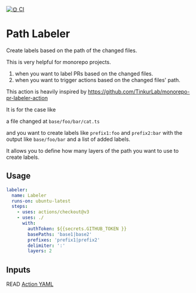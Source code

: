 [![🌞 CI](https://github.com/maxisam/path-labeler/actions/workflows/CI.yml/badge.svg)](https://github.com/maxisam/path-labeler/actions/workflows/CI.yml)

# Path Labeler

Create labels based on the path of the changed files.

This is very helpful for monorepo projects.

1. when you want to label PRs based on the changed files.
2. when you want to trigger actions based on the changed files' path.

This action is heavily inspired by https://github.com/TinkurLab/monorepo-pr-labeler-action

It is for the case like

a file changed at `base/foo/bar/cat.ts`

and you want to create labels like `prefix1:foo` and `prefix2:bar` with the output like `base/foo/bar` and a list of added labels.

It allows you to define how many layers of the path you want to use to create labels.

## Usage

```yaml
labeler:
  name: Labeler
  runs-on: ubuntu-latest
  steps:
    - uses: actions/checkout@v3
    - uses: ./
      with:
        authToken: ${{secrets.GITHUB_TOKEN }}
        basePaths: 'base1|base2'
        prefixes: 'prefix1|prefix2'
        delimiter: ':'
        layers: 2
```

## Inputs

READ [Action YAML](.\action.yml)
